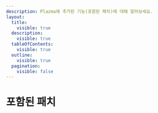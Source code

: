 ```yaml
---
description: Plazma에 추가된 기능(포함된 패치)에 대해 알아보세요.
layout:
  title:
    visible: true
  description:
    visible: true
  tableOfContents:
    visible: true
  outline:
    visible: true
  pagination:
    visible: false
---
```


# 포함된 패치

